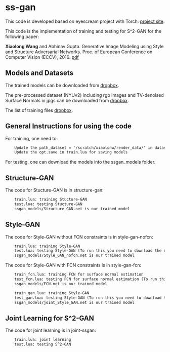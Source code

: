 # ss-gan

This code is developed based on eyescream project with Torch: [project site](https://github.com/facebook/eyescream).

This code is the implementation of training and testing for S^2-GAN for the following paper:

**Xiaolong Wang** and Abhinav Gupta. Generative Image Modeling using Style and Structure Adversarial Networks. Proc. of European Conference on Computer Vision (ECCV), 2016. [pdf](http://arxiv.org/pdf/1603.05631.pdf)

Models and Datasets
----

The trained models can be downloaded from [dropbox](https://www.dropbox.com/sh/zz7v8gfmgjvswxx/AACdZC045j88zHRnGyBIxuj_a?dl=0). 

The pre-processed dataset (NYUv2) including rgb images and TV-denoised Surface Normals in jpgs can be downloaded from [dropbox](). 

The list of training files [dropbox](https://dl.dropboxusercontent.com/u/334666754/ssgan/trainlist_rand.txt). 

General Instructions for using the code
----


For training, one need to:
```txt
	Update the path_dataset = '/scratch/xiaolonw/render_data/' in dataset.lua 
	Update the opt.save in train.lua for saving models 
```

For testing, one can download the models into the ssgan_models folder. 

Structure-GAN 
----

The code for Stucture-GAN is in structure-gan:
```txt
	train.lua: training Stucture-GAN
	test.lua: testing Stucture-GAN
	ssgan_models/Structure_GAN.net is our trained model
```

Style-GAN 
----

The code for Style-GAN without FCN constraints is in style-gan-nofcn:
```txt
	train.lua: training Style-GAN
	test.lua: testing Style-GAN (To run this you need to download the dataset)
	ssgan_models/Style_GAN_nofcn.net is our trained model
```

The code for Style-GAN with FCN constraints is in style-gan-fcn:
```txt
	train_fcn.lua: training FCN for surface normal estimation
	test_fcn.lua: testing FCN for surface normal estimation (To run this you need to download the dataset)
	ssgan_models/FCN.net is our trained model

	train_gan.lua: training Style-GAN
	test_gan.lua: testing Style-GAN (To run this you need to download the dataset)
	ssgan_models/joint_Style_GAN.net is our trained model
```

Joint Learning for S^2-GAN
----

The code for joint learning is in joint-ssgan:
```txt
	train.lua: joint learning 
	test.lua: testing S^2-GAN
```













